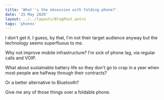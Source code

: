 ```yaml
---
title: 'What''s the obsession with folding phone?'
date: '25 May 2020'
layout: ../../layouts/BlogPost.astro
tags: 'phones'
---
```


I don't get it. I guess, by that, I'm not their target audience anyway but the technology seems superfluous to me.

Why not improve mobile infrastructure? I'm sick of phone lag, via regular calls and VOIP.

What about sustainable battery life so they don't go to crap in a year when most people are halfway through their contracts?

Or a better alternative to Bluetooth?

Give me any of those things over a foldable phone.